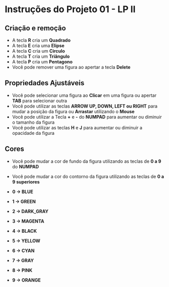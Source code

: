 # Instruções do Projeto 01 - LP II

## Criação e remoção

- A tecla **R** cria um **Quadrado**
- A tecla **E** cria uma **Elipse**
- A tecla **C** cria um **Circulo**
- A tecla **T** cria um **Triângulo**
- A tecla **P** cria um **Pentagono**
- Você pode remover uma figura ao apertar a tecla **Delete**

## Propriedades Ajustáveis

- Você pode selecionar uma figura ao **Clicar** em uma figura ou apertar **TAB** para selecionar outra
- Você pode utilizar as teclas **ARROW UP, DOWN, LEFT ou RIGHT** para mudar a posição da figura ou **Arrastar** utilizando o **Mouse**
- Você pode utilizar a Tecla **+** e **-** do **NUMPAD** para aumentar ou diminuir o tamanho da figura
- Você pode utilizar as teclas **H** e **J** para aumentar ou diminuir a opacidade da figura

## Cores

- Você pode mudar a cor de fundo da figura utilizando as teclas de **0 a 9** do **NUMPAD**
- Você pode mudar a cor do contorno da figura utilizando as teclas de **0 a 9 superiores**

- **0 -> BLUE**
- **1 -> GREEN**
- **2 -> DARK_GRAY**
- **3 -> MAGENTA**
- **4 -> BLACK**
- **5 -> YELLOW**
- **6 -> CYAN**
- **7 -> GRAY**
- **8 -> PINK**
- **9 -> ORANGE**
